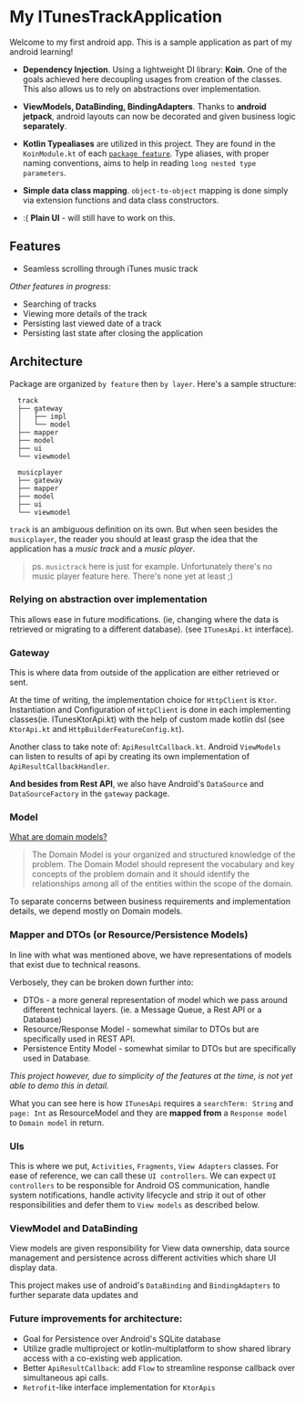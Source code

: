# My ITunesTrackApplication
Welcome to my first android app. This is a sample application as part of my android learning!

* **Dependency Injection**. Using a lightweight DI library: **Koin**. One of the goals achieved here decoupling usages from creation of the classes. This also allows us to rely on abstractions over implementation.

* **ViewModels, DataBinding, BindingAdapters**. Thanks to **android jetpack**, android layouts can now be decorated and given business logic **separately**.

* **Kotlin Typealiases** are utilized in this project. They are found in the `KoinModule.kt` of each [`package feature`](https://github.com/chardskarth/AndroidITunesTrack#architecture). Type aliases, with proper naming conventions, aims to help in reading `long nested type parameters`. 

* **Simple data class mapping**. `object-to-object` mapping is done simply via extension functions and data class constructors.

* :( **Plain UI** - will still have to work on this.

## Features
* Seamless scrolling through iTunes music track

*Other features in progress:*
* Searching of tracks
* Viewing more details of the track
* Persisting last viewed date of a track
* Persisting last state after closing the application

## Architecture
Package are organized `by feature` then `by layer`.
Here's a sample structure:
```
  track
  ├── gateway
  │   ├── impl
  │   └── model
  ├── mapper
  ├── model
  ├── ui
  └── viewmodel
	
  musicplayer
  ├── gateway
  ├── mapper
  ├── model
  ├── ui
  └── viewmodel
```

`track` is an ambiguous definition on its own. But when seen besides the `musicplayer`, the reader you should at least grasp the idea that the application has a *music track* and a *music player*.

>ps. `musictrack` here is just for example. Unfortunately there's no music player feature here. There's none yet at least ;)

### Relying on abstraction over implementation
This allows ease in future modifications. (ie, changing where the data is retrieved or migrating to a different database).  (see `ITunesApi.kt` interface).

### Gateway
This is where data from outside of the application are either retrieved or sent. 

At the time of writing, the implementation choice for `HttpClient` is `Ktor`. Instantiation and Configuration of `HttpClient` is done in each implementing classes(ie. ITunesKtorApi.kt) with the help of custom made kotlin dsl (see `KtorApi.kt` and `HttpBuilderFeatureConfig.kt`).

Another class to take note of: `ApiResultCallback.kt`. Android `ViewModels` can listen to results of api by creating its own implementation of `ApiResultCallbackHandler`.

**And besides from Rest API**, we also have Android's `DataSource` and `DataSourceFactory` in the `gateway` package.

### Model
[What are domain models?](https://medium.com/@olegchursin/a-brief-introduction-to-domain-modeling-862a30b38353)

> The Domain Model is your organized and structured knowledge of the problem. The Domain Model should represent the vocabulary and key concepts of the problem domain and it should identify the relationships among all of the entities within the scope of the domain.

To separate concerns between business requirements and implementation details, we depend mostly on Domain models.

### Mapper and DTOs (or Resource/Persistence Models)

In line with what was mentioned above, we have representations of models that exist due to technical reasons. 

Verbosely, they can be broken down further into:
* DTOs - a more general representation of model which we pass around different technical layers. (ie. a Message Queue, a Rest API or a Database)
* Resource/Response Model - somewhat similar to DTOs but are specifically used in REST API.
* Persistence Entity Model - somewhat similar to DTOs but are specifically used in Database.

*This project however, due to simplicity of the features at the time, is not yet able to demo this in detail.*  

What you can see here is how `ITunesApi` requires a `searchTerm: String` and `page: Int` as ResourceModel and they are **mapped from** a `Response model` to `Domain model` in return. 

### UIs

This is where we put, `Activities`, `Fragments`, `View Adapters` classes. For ease of reference, we can call these `UI controllers`. We can expect `UI controllers` to be responsible for Android OS communication, handle system notifications, handle activity lifecycle and strip it out of other responsibilities and defer them to `View models` as described below.

### ViewModel and DataBinding
View models are given responsibility for View data ownership, data source management and persistence across different activities which share UI display data. 

This project makes use of android's `DataBinding` and `BindingAdapters` to further separate data updates and 

### Future improvements for architecture:

* Goal for Persistence over Android's SQLite database
* Utilize gradle multiproject or kotlin-multiplatform to show shared library access with a co-existing web application.
* Better `ApiResultCallback`: add `Flow` to streamline response callback over simultaneous api calls.
* `Retrofit`-like interface implementation for `KtorApis`



